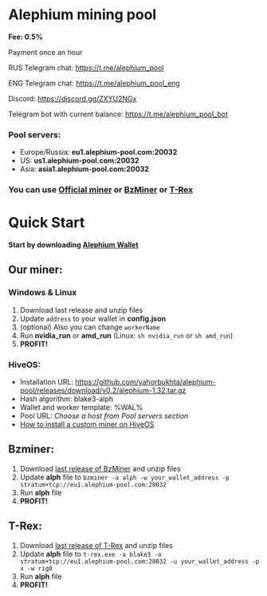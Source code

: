 # Alephium mining pool

**Fee: 0.5%**

Payment once an hour

RUS Telegram chat: https://t.me/alephium_pool

ENG Telegram chat: https://t.me/alephium_pool_eng

Discord: https://discord.gg/ZXYU2NGx

Telegram bot with current balance: https://t.me/alephium_pool_bot

### Pool servers:

* Europe/Russia: **eu1.alephium-pool.com:20032**
* US: **us1.alephium-pool.com:20032**
* Asia: **asia1.alephium-pool.com:20032**

### You can use [Official miner](https://github.com/yahorbukhta/alephium-pool/releases) or [BzMiner](https://github.com/bzminer/bzminer) or [T-Rex](https://github.com/trexminer/T-Rex/releases)

# Quick Start

**Start by downloading [Alephium Wallet](https://github.com/alephium/alephium-wallet/releases)**

## Our miner:

### Windows & Linux

1. Download last release and unzip files
2. Update `address` to your wallet in **config.json**
3. (optional) Also you can change `workerName`
4. Run **nvidia_run** or **amd_run** (Linux: `sh nvidia_run` or `sh amd_run`)
5. **PROFIT!**

### HiveOS:

- Installation URL: https://github.com/yahorbukhta/alephium-pool/releases/download/v0.2/alephium-1.32.tar.gz
- Hash algorithm: blake3-alph
- Wallet and worker template: %WAL%
- Pool URL: *Choose a host from Pool servers section*
- [How to install a custom miner on HiveOS](https://hiveon.com/getting_started-start_custom_miner/)

## Bzminer:

1. Download [last release of BzMiner](https://github.com/bzminer/bzminer/releases) and unzip files
2. Update **alph** file to ``bzminer -a alph -w your_wallet_address -p stratum+tcp://eu1.alephium-pool.com:20032``
3. Run **alph** file
4. **PROFIT!**

## T-Rex:

1. Download [last release of T-Rex](https://github.com/trexminer/T-Rex/releases) and unzip files
2. Update **alph** file
   to ``t-rex.exe -a blake3 -o stratum+tcp://eu1.alephium-pool.com:20032 -u your_wallet_address -p x -w rig0``
3. Run **alph** file
4. **PROFIT!**
